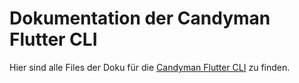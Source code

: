 # Dokumentation der Candyman Flutter CLI

Hier sind alle Files der Doku für die [Candyman Flutter CLI](https://github.com/julienandco/candyman_flutter_cli) zu finden.
